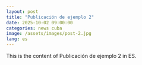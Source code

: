 ```yaml
---
layout: post
title: "Publicación de ejemplo 2"
date: 2025-10-02 09:00:00
categories: news cuba
image: /assets/images/post-2.jpg
lang: es
---
```


This is the content of Publicación de ejemplo 2 in ES.
